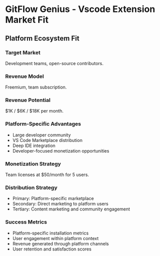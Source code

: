 # GitFlow Genius - Vscode Extension Market Fit

## Platform Ecosystem Fit

### Target Market
Development teams, open-source contributors.

### Revenue Model
Freemium, team subscription.

### Revenue Potential
$1K / $6K / $18K per month.

### Platform-Specific Advantages
- Large developer community
- VS Code Marketplace distribution
- Deep IDE integration
- Developer-focused monetization opportunities

### Monetization Strategy
Team licenses at $50/month for 5 users.

### Distribution Strategy
- Primary: Platform-specific marketplace
- Secondary: Direct marketing to platform users
- Tertiary: Content marketing and community engagement

### Success Metrics
- Platform-specific installation metrics
- User engagement within platform context
- Revenue generated through platform channels
- User retention and satisfaction scores
